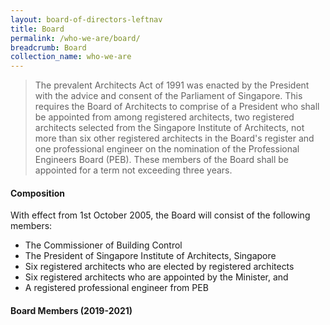 ```yaml
---
layout: board-of-directors-leftnav
title: Board
permalink: /who-we-are/board/
breadcrumb: Board
collection_name: who-we-are
---
```


> The prevalent Architects Act of 1991 was enacted by the President with the advice and consent of the Parliament of Singapore. This requires the Board of Architects to comprise of a President who shall be appointed from among registered architects, two registered architects selected from the Singapore Institute of Architects, not more than six other registered architects in the Board's register and one professional engineer on the nomination of the Professional Engineers Board (PEB). These members of the Board shall be appointed for a term not exceeding three years.

#### **Composition**

With effect from 1st October 2005, the Board will consist of the following members: 
* The Commissioner of Building Control
* The President of Singapore Institute of Architects, Singapore
* Six registered architects who are elected by registered architects
* Six registered architects who are appointed by the Minister, and
* A registered professional engineer from PEB

#### **Board Members (2019-2021)**